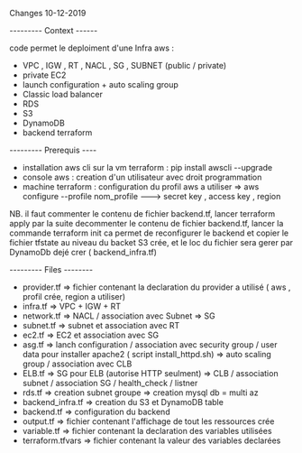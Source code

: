 Changes
10-12-2019

--------- Context ------

code permet le deploiment d'une Infra aws :
- VPC , IGW , RT , NACL , SG , SUBNET (public / private)
- private EC2
- launch configuration + auto scaling group
- Classic load balancer
- RDS
- S3
- DynamoDB
- backend terraform 

--------- Prerequis ----

- installation aws cli sur la vm terraform : pip install awscli --upgrade
- console aws : creation d'un utilisateur avec droit programmation 
- machine terraform : configuration du profil aws a utiliser
      		      => aws configure --profile nom_profile
		           ---> secret key , access key , region

NB. 
il faut commenter le contenu de fichier backend.tf, lancer terraform apply
par la suite decommenter le contenu de fichier backend.tf, lancer la commande terraform init
ca permet de reconfigurer le backend et copier le fichier tfstate au niveau du backet S3 crée, et le loc du fichier sera gerer par DynamoDb dejé crer ( backend_infra.tf)



--------- Files --------

- provider.tf
	=> fichier contenant la declaration du provider a utilisé ( aws , profil crée, region a utiliser) 
- infra.tf 
	=> VPC + IGW + RT 	
- network.tf 
	=> NACL / association avec Subnet 
	=> SG 
- subnet.tf 
	=> subnet et association avec RT 
- ec2.tf 
	=> EC2 et association avec SG
- asg.tf
	=> lanch configuration / association avec security group / user data pour installer apache2 ( script install_httpd.sh)
	=> auto scaling group / association avec CLB
- ELB.tf
	=> SG pour ELB (autorise HTTP seulment)
	=> CLB / association subnet / association SG / health_check / listner
- rds.tf
	=> creation subnet groupe
        => creation mysql db = multi az
- backend_infra.tf
	=> creation du S3 et DynamoDB table
- backend.tf
	=> configuration du backend 
- output.tf
	=> fichier contenant l'affichage de tout les ressources crée
- variable.tf
	=> fichier contenant la declaration des variables utilisées
- terraform.tfvars
	=> fichier contenant la valeur des variables declarées
	

